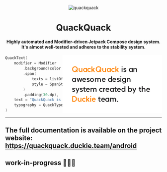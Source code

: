 <p align="center">
  <img src="https://raw.githubusercontent.com/duckie-team/quack-quack-android/2.x.x/assets/logo-icon.svg" width="25%" alt="quackquack" />
</p>
<h1 align="center">QuackQuack</h1>
<h4 align="center">Highly automated and Modifier-driven Jetpack Compose design system.<br/>It's almost well-tested and adheres to the stability system.</h4>

<img src="assets/QuackTextSnapshot_ModifierSpan.png" align="right"/>

```kotlin
QuackText(
    modifier = Modifier
        .background(color = Color.White)
        .span(
            texts = listOf("QuackQuack", "Duckie"),
            style = SpanStyle(color = QuackColor.DuckieOrange.value),
        )
        .padding(30.dp),
    text = "QuackQuack is an awesome design system created by the Duckie team.",
    typography = QuackTypography.Body1,
)
```

---

## The full documentation is available on the project website: https://quackquack.duckie.team/android 

## work-in-progress 🦆🦆🦆
